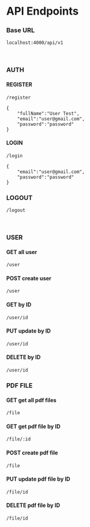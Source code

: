 # API Endpoints 

### Base URL
```
localhost:4000/api/v1
```

<br>

### AUTH

#### REGISTER
```
/register
```
```
{
    "fullName":"User Test",
    "email":"user@gmail.com",
    "password":"password"
}
```

#### LOGIN
```
/login
```
```
{
    "email":"user@gmail.com",
    "password":"password"
}
```

### LOGOUT
```
/logout
```

<br>

### USER

#### GET all user
```
/user
```
#### POST create user
```
/user
```

#### GET by ID
```
/user/id
```

#### PUT update by ID
```
/user/id
```

#### DELETE by ID
```
/user/id
```

### PDF FILE

#### GET get all pdf files
```
/file
```

#### GET get pdf file by ID
```
/file/:id
```

#### POST create pdf file
```
/file
```

#### PUT update pdf file by ID
```
/file/id
```

#### DELETE pdf file by ID
```
/file/id
```